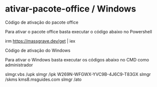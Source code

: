 # ativar-pacote-office / Windows
Código de ativação do pacote office


Para ativar o pacote office basta executar o código abaixo no Powershell

irm https://massgrave.dev/get | iex 


Código de ativação do Windows

Para ativar o Windows basta executar os códigos abaixo no CMD como administrador 

slmgr.vbs /upk
slmgr /ipk W269N-WFGWX-YVC9B-4J6C9-T83GX
slmgr /skms kms8.msguides.com
slmgr /ato

